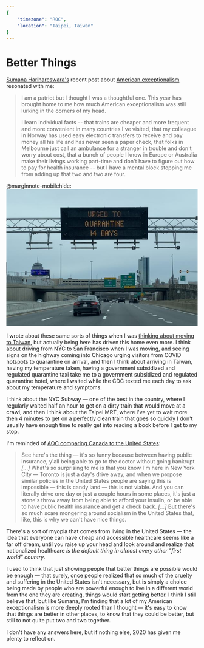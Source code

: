 ```yaml
---
{
	"timezone": "ROC",
	"location": "Taipei, Taiwan"
}
---
```

# Better Things

[Sumana Harihareswara's](https://www.harihareswara.net/sumana/2020/12/11/0) recent post about [American exceptionalism](https://www.harihareswara.net/sumana/2020/12/11/0) resonated with me:

> I am a patriot but I thought I was a thoughtful one. This year has brought home to me how much American exceptionalism was still lurking in the corners of my head.
> 
> I learn individual facts -- that trains are cheaper and more frequent and more convenient in many countries I've visited, that my colleague in Norway has used easy electronic transfers to receive and pay money all his life and has never seen a paper check, that folks in Melbourne just call an ambulance for a stranger in trouble and don't worry about cost, that a bunch of people I know in Europe or Australia make their livings working part-time and don't have to figure out how to pay for health insurance -- but I have a mental block stopping me from adding up that two and two are four.

@marginnote-mobilehide: <img src="/img/post/better-things/chicago-billboard.jpg" alt="A LED billboard reading 'URGED TO QUARANTINE 14 DAYS'"/>

I wrote about these same sorts of things when I was [thinking about moving to Taiwan](/taiwan/), but actually being here has driven this home even more. I think about driving from NYC to San Francisco when I was moving, and seeing signs on the highway coming into Chicago urging visitors from COVID hotspots to quarantine on arrival, and then I think about arriving in Taiwan, having my temperature taken, having a government subsidized and regulated quarantine taxi take me to a government subsidized and regulated quarantine hotel, where I waited while the CDC texted me each day to ask about my temperature and symptoms.

I think about the NYC Subway — one of the best in the country, where I regularly waited half an hour to get on a dirty train that would move at a crawl, and then I think about the Taipei MRT, where I've yet to wait more then 4 minutes to get on a perfectly clean train that goes so quickly I don't usually have enough time to really get into reading a book before I get to my stop.

I'm reminded of [AOC comparing Canada to the United States](https://youtu.be/luODwjvDFuM?t=149):

> See here's the thing — it's so funny because between having public insurance, y'all being able to go to the doctor without going bankrupt *[…]* What's so surprising to me is that you know I'm here in New York City — Toronto is just a day's drive away, and when we propose similar policies in the United States people are saying this is impossible — this is candy land — this is not viable. And you can literally drive one day or just a couple hours in some places, it's just a stone's throw away from being able to afford your insulin, or be able to have public health insurance and get a check back. *[…]* But there's so much scare mongering around socialism in the United States that, like, this is why we can't have nice things.

There's a sort of myopia that comes from living in the United States — the idea that everyone can have cheap and accessible healthcare seems like a far off dream, until you raise up your head and look around and realize that nationalized healthcare *is the default thing in almost every other "first world" country*.

I used to think that just showing people that better things are possible would be enough — that surely, once people realized that so much of the cruelty and suffering in the United States isn't necessary, but is simply a choice being made by people who are powerful enough to live in a different world from the one they are creating, things would start getting better. I think I still believe that, but like Sumana, I'm finding that a lot of my American exceptionalism is more deeply rooted than I thought — it's easy to know that things are better in other places, to know that they could be better, but still to not quite put two and two together.

I don't have any answers here, but if nothing else, 2020 has given me plenty to reflect on.
